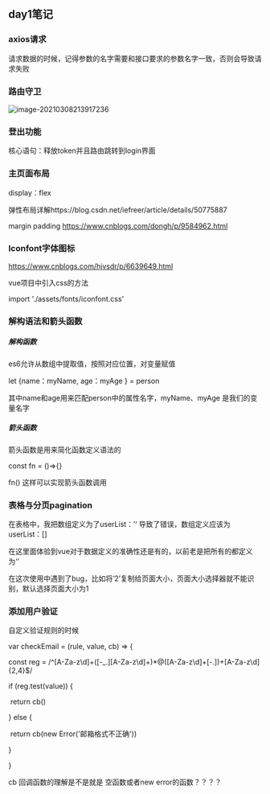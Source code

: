 ## day1笔记

### axios请求

请求数据的时候，记得参数的名字需要和接口要求的参数名字一致，否则会导致请求失败

### 路由守卫

![image-20210308213917236](C:\Users\Administrator\AppData\Roaming\Typora\typora-user-images\image-20210308213917236.png)

### 登出功能

核心语句：释放token并且路由跳转到login界面



### 主页面布局

display：flex

弹性布局详解https://blog.csdn.net/iefreer/article/details/50775887

margin padding https://www.cnblogs.com/dongh/p/9584962.html



### Iconfont字体图标

https://www.cnblogs.com/hjvsdr/p/6639649.html

vue项目中引入css的方法

import './assets/fonts/iconfont.css'



### 解构语法和箭头函数

##### 解构函数

es6允许从数组中提取值，按照对应位置，对变量赋值

let {name：myName, age：myAge } = person

其中name和age用来匹配person中的属性名字，myName、myAge 是我们的变量名字

##### 箭头函数

箭头函数是用来简化函数定义语法的

const fn = ()=>{}

fn() 这样可以实现箭头函数调用



### 表格与分页pagination

在表格中，我把数组定义为了userList：’‘ 导致了错误，数组定义应该为userList：[]

在这里面体验到vue对于数据定义的准确性还是有的，以前老是把所有的都定义为‘’

在这次使用中遇到了bug，比如将‘2’复制给页面大小，页面大小选择器就不能识别，默认选择页面大小为1



### 添加用户验证

自定义验证规则的时候

var checkEmail = (rule, value, cb) => {

   const reg = /^[A-Za-z\d]+([-_.][A-Za-z\d]+)*@([A-Za-z\d]+[-.])+[A-Za-z\d]{2,4}$/

   if (reg.test(value)) {

​    return cb()

   } else {

​    return cb(new Error('邮箱格式不正确'))

   }

  }

cb 回调函数的理解是不是就是 空函数或者new error的函数？？？？